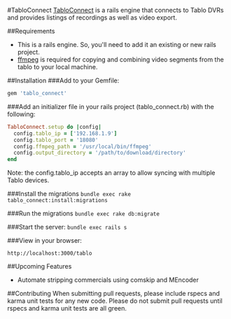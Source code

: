 #TabloConnect
[TabloConnect](http://tridnguyen.github.io/tablo_connect/) is a rails engine that connects to Tablo DVRs and provides listings of recordings as well as video export.

##Requirements
* This is a rails engine.  So, you'll need to add it an existing or new rails project.
* [ffmpeg](https://www.ffmpeg.org/) is required for copying and combining video segments from the tablo to your local machine.

##Installation
###Add to your Gemfile:

```ruby
gem 'tablo_connect'
```

###Add an initializer file in your rails project (tablo_connect.rb) with the following:

```ruby
TabloConnect.setup do |config|
  config.tablo_ip = ['192.168.1.9']
  config.tablo_port = '18080'
  config.ffmpeg_path = '/usr/local/bin/ffmpeg'
  config.output_directory = '/path/to/download/directory'
end
```

Note: the config.tablo_ip accepts an array to allow syncing with multiple Tablo devices.

###Install the migrations
```bundle exec rake tablo_connect:install:migrations```

###Run the migrations
```bundle exec rake db:migrate```

###Start the server:
```bundle exec rails s```

###View in your browser:

```
http://localhost:3000/tablo
```

##Upcoming Features
* Automate stripping commercials using comskip and MEncoder

##Contributing
When submitting pull requests, please include rspecs and karma unit tests for any new code.  Please do not submit pull requests
until rspecs and karma unit tests are all green.
